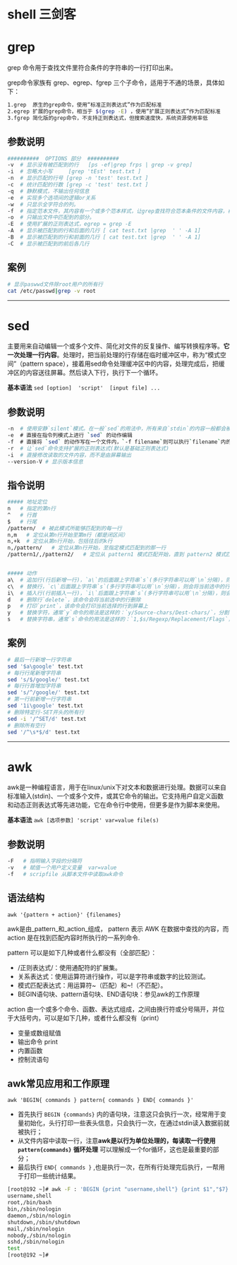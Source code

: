 # shell 三剑客

# grep

grep 命令用于查找文件里符合条件的字符串的一行打印出来。

grep命令家族有 grep、egrep、fgrep 三个子命令，适用于不通的场景，具体如下：

```bash
1.grep  原生的grep命令，使用“标准正则表达式”作为匹配标准
2.egrep 扩展的grep命令，相当于 $(grep -E) ，使用“扩展正则表达式”作为匹配标准
3.fgrep 简化版的grep命令，不支持正则表达式，但搜索速度快，系统资源使用率低
```

## 参数说明

```bash
##########  OPTIONS 部分  ##########
-v  # 显示没有被匹配到的行   [ps -ef|grep frps | grep -v grep]
-i  # 忽略大小写     [grep 'tEst' test.txt ]
-n  # 显示匹配的行号 [grep -n 'test' test.txt ]
-c  # 统计匹配的行数 [grep -c 'test' test.txt ]
-q  # 静默模式，不输出任何信息
-e  # 实现多个选项间的逻辑or关系
-w  # 只显示全字符合的列。
-f  # 指定范本文件，其内容有一个或多个范本样式，让grep查找符合范本条件的文件内容，格式为每一列的范本样式。
-o  # 只输出文件中匹配到的部分。
-E  # 使用扩展的正则表达式，egrep = grep -E
-A  # 显示被匹配到的行和后面的几行 [ cat test.txt |grep  ' ' -A 1]
-B  # 显示被匹配到的行和前面的几行 [ cat test.txt |grep  ' ' -A 1]
-C  # 显示被匹配到的前后各几行
```

## 案例

```bash
# 显示paswwd文件除root用户的所有行
cat /etc/passwd|grep -v root
```

---

# sed

主要用来自动编辑一个或多个文件、简化对文件的反复操作、编写转换程序等。**它一次处理一行内容**。处理时，把当前处理的行存储在临时缓冲区中，称为“模式空间”（pattern space），接着用sed命令处理缓冲区中的内容，处理完成后，把缓冲区的内容送往屏幕。然后读入下行，执行下一个循环。

**基本语法**
`sed [option]  'script'  [input file] ...`

## 参数说明

```bash
-n  # 使用安静`silent`模式。在一般`sed`的用法中，所有来自`stdin`的内容一般都会被列出到屏幕上。但如果加上`-n`参数后，则只有经过`sed`特殊处理的那一行(或者动作)才会被列出来  
-e  # 直接在指令列模式上进行 `sed` 的动作编辑 
-f  # 直接将 `sed` 的动作写在一个文件内，`-f filename`则可以执行`filename`内的`sed`命令  
-r  # 让`sed`命令支持扩展的正则表达式(默认是基础正则表达式)
-i  # 直接修改读取的文件内容，而不是由屏幕输出
--version-V # 显示版本信息
```

## 指令说明

```bash
##### 地址定位
n   # 指定的第n行
^   # 行首
$   # 行尾
/pattern/  # 被此模式所能够匹配到的每一行
n,m   # 定位从第n行开始至第m行（都是闭区间）
n,+k  # 定位从第n行开始，包括往后的k行
n,/pattern/   # 定位从第n行开始，至指定模式匹配到的那一行
/pattern1/,/pattern2/   # 定位从 pattern1 模式匹配开始，直到 pattern2 模式匹配之间的范围


##### 动作
a\  # 追加行(行后新增一行)，`a\`的后面跟上字符串`s`(多行字符串可以用`\n`分隔)，则会在当前选择的行的后面都加上字符串`s`  
c\  # 替换行，`c\`后面跟上字符串`s`(多行字符串可以用`\n`分隔)，则会将当前选中的行替换成字符串`s`   
i\  # 插入行(行前插入一行)，`i\`后面跟上字符串`s`(多行字符串可以用`\n`分隔)，则会在当前选中的行的前面都插入字符串`s`  
d   # 删除行`delete`，该命令会将当前选中的行删除 
p   # 打印`print`，该命令会打印当前选择的行到屏幕上  
y   # 替换字符，通常`y`命令的用法是这样的：`y/Source-chars/Dest-chars/`，分割字符`/`可以用任意单字符代替，用`Dest-chars`中对应位置的字符替换掉`Soutce-chars`中对应位置的字符  
s   # 替换字符串，通常`s`命令的用法是这样的：`1,$s/Regexp/Replacement/Flags`，分隔字符`/`可以用其他任意单字符代替，用`Replacement`替换掉匹配字符串

```

## 案例

```bash
# 最后一行新增一行字符串
sed '$a\google' test.txt 
# 每行行尾新增字符串
sed 's/$/google/' test.txt 
# 每行行首增加字符串
sed 's/^/google/' test.txt 
# 第一行前新增一行字符串
sed '1i\google' test.txt 
# 删除特定行-SET开头的所有行
sed -i '/^SET/d' test.txt 
# 删除所有空行
sed '/^\s*$/d' test.txt 
```

---

# awk

awk是一种编程语言，用于在linux/unix下对文本和数据进行处理。数据可以来自标准输入(stdin)、一个或多个文件，或其它命令的输出。它支持用户自定义函数和动态正则表达式等先进功能，它在命令行中使用，但更多是作为脚本来使用。

**基本语法**
`awk [选项参数] 'script' var=value file(s)`

## 参数说明

```bash
-F   # 指明输入字段的分隔符
-v   # 赋值一个用户定义变量  var=value
-f   # scripfile 从脚本文件中读取awk命令
```

## 语法结构

`awk '{pattern + action}' {filenames}`

awk是由_pattern_和_action_组成， pattern 表示 AWK 在数据中查找的内容，而 action 是在找到匹配内容时所执行的一系列命令.

pattern 可以是如下几种或者什么都没有（全部匹配）：

- /正则表达式/：使用通配符的扩展集。
- 关系表达式：使用运算符进行操作，可以是字符串或数字的比较测试。
- 模式匹配表达式：用运算符~（匹配）和~!（不匹配）。
- BEGIN语句块、pattern语句块、END语句块：参见awk的工作原理

action 由一个或多个命令、函数、表达式组成，之间由换行符或分号隔开，并位于大括号内，可以是如下几种，或者什么都没有（print）

- 变量或数组赋值
- 输出命令 print
- 内置函数
- 控制流语句

## awk常见应用和工作原理

`awk 'BEGIN{ commands } pattern{ commands } END{ commands }'`

- 首先执行 `BEGIN {commands}` 内的语句块，注意这只会执行一次，经常用于变量初始化，头行打印一些表头信息，只会执行一次，在通过stdin读入数据前就被执行；
- 从文件内容中读取一行，注意**awk是以行为单位处理的，每读取一行使用** **`pattern{commands}`** **循环处理** 可以理解成一个for循环，这也是最重要的部分；
- 最后执行 `END{ commands }` ,也是执行一次，在所有行处理完后执行，一帮用于打印一些统计结果。

```bash
[root@192 ~]# awk -F : 'BEGIN {print "username,shell"} {print $1","$7} END {print "test"}' /etc/passwd
username,shell
root,/bin/bash
bin,/sbin/nologin
daemon,/sbin/nologin
shutdown,/sbin/shutdown
mail,/sbin/nologin
nobody,/sbin/nologin
sshd,/sbin/nologin
test
[root@192 ~]# 
```
